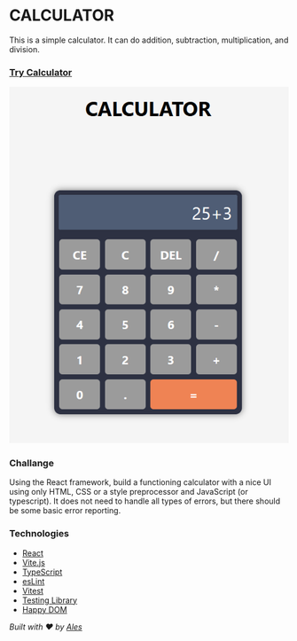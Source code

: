 # CALCULATOR

This is a simple calculator. It can do addition, subtraction, multiplication, and division.

### [Try Calculator](https://calculator-aleswebgit.vercel.app/)

<!-- add image stored in public -->
![Calculator](/public/calculator-preview.png)

### Challange

Using the React framework, build a functioning calculator with a nice UI using only HTML, CSS or a style preprocessor and JavaScript (or typescript). It does not need to handle all types of errors, but there should be some basic error reporting.

### Technologies

* [React](https://reactjs.org/)
* [Vite.js](https://vitejs.dev/)
* [TypeScript](https://www.typescriptlang.org/)
* [esLint](https://eslint.org/)
* [Vitest](https://vitest.dev/)
* [Testing Library](https://testing-library.com/)
* [Happy DOM](https://www.npmjs.com/package/happy-dom)

_Built with ❤️ by [Ales](https://www.linkedin.com/in/ales-dev/)_

